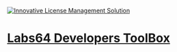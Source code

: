 <a href="https://netlicensing.io"><img src="https://repository-images.githubusercontent.com/15517670/8c174e00-b265-11ea-9f4e-381c07548b7c" alt="Innovative License Management Solution"></a>

# <a href="https://io.labs64.com">Labs64 Developers ToolBox</a>

